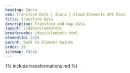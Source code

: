```yaml
---
heading: Zuora
seo: Transform Data | Zuora | Cloud Elements API Docs
title: Transform Data
description: Transform and map data.
layout: sidebarelementdoc
breadcrumbs: /docs/elements.html
elementId: 2245
parent: Back to Element Guides
order: 20
sitemap: false
---
```


{% include transformations.md %}
